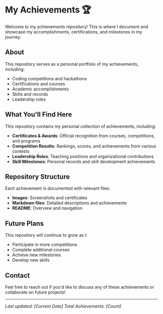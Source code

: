 # My Achievements 🏆

Welcome to my achievements repository! This is where I document and showcase my accomplishments, certifications, and milestones in my journey.

## About

This repository serves as a personal portfolio of my achievements, including:

- Coding competitions and hackathons
- Certifications and courses
- Academic accomplishments
- Skills and records
- Leadership roles

## What You'll Find Here

This repository contains my personal collection of achievements, including:

- **Certificates & Awards**: Official recognition from courses, competitions, and programs
- **Competition Results**: Rankings, scores, and achievements from various contests
- **Leadership Roles**: Teaching positions and organizational contributions
- **Skill Milestones**: Personal records and skill development achievements

## Repository Structure

Each achievement is documented with relevant files:

- **Images**: Screenshots and certificates
- **Markdown files**: Detailed descriptions and achievements
- **README**: Overview and navigation

## Future Plans

This repository will continue to grow as I:

- Participate in more competitions
- Complete additional courses
- Achieve new milestones
- Develop new skills

## Contact

Feel free to reach out if you'd like to discuss any of these achievements or collaborate on future projects!

---

_Last updated: [Current Date]_
_Total Achievements: [Count]_
